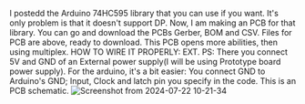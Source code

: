 I postedd the Arduino 74HC595 library that you can use if you want. It's only problem is that it doesn't support DP. Now, I am making an PCB for that library. You can go and download the PCBs Gerber, BOM and CSV.
Files for PCB are above, ready to download. This PCB opens more abilities, then using multiplex. HOW TO WIRE IT PROPERLY: EXT. PS: There you connect 5V and GND of an External power supply(I will be using Prototype board power supply). For the arduino, it's a bit easier: You connect GND to Arduino's GND; Input, Clock and latch pin you specify in the code.
This is an PCB schematic.
![Screenshot from 2024-07-22 10-21-34](https://github.com/user-attachments/assets/21818ffd-96aa-44ea-a858-018ac6ffe923) 

